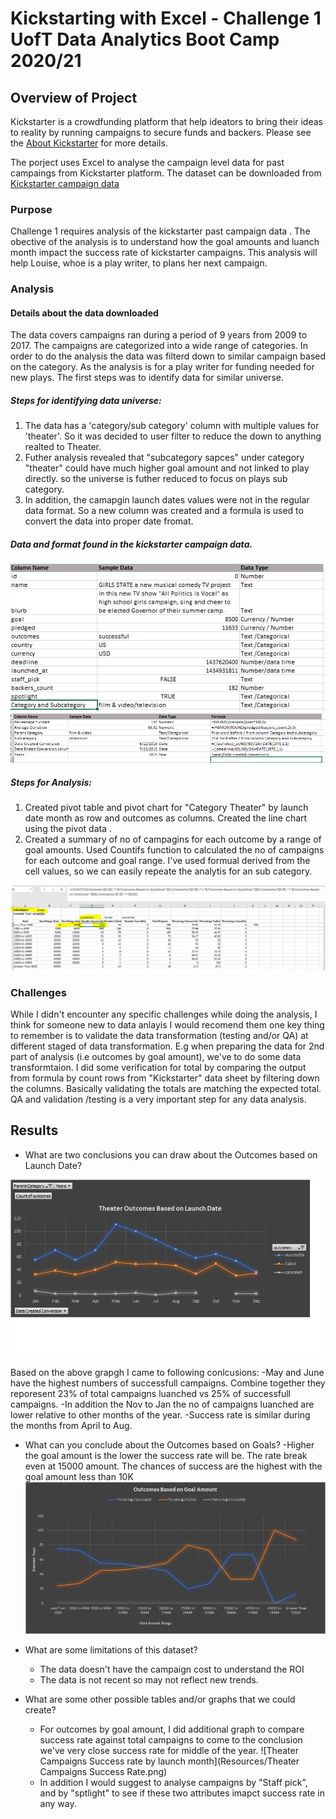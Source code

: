 # Kickstarting with Excel - Challenge 1 UofT Data Analytics Boot Camp 2020/21

## Overview of Project
Kickstarter is a crowdfunding platform that help ideators to bring their ideas to reality by running campaigns to secure funds and backers. 
Please see the [About Kickstarter](https://www.kickstarter.com/about?ref=global-footer) for more details.

The porject uses Excel to analyse the campaign level data for past campaings from  Kickstarter  platform.
The dataset can be downloaded from [Kickstarter campaign data](https://2u-data-curriculum-team.s3.amazonaws.com/dataviz-online/module_1/data-1-1-3-StarterBook.xlsx)

### Purpose
Challenge 1 requires analysis of the kickstarter past campaign data . The obective of the analysis is to understand how the goal amounts and luanch month impact the success rate of kickstarter campaigns. This analysis will help Louise, whoe is a play writer, to plans her next campaign.

### Analysis

#### Details about the data downloaded
The data covers campaigns ran during a period of 9 years from 2009 to 2017. The campaigns are categorized into a wide range of categories. In order to do the analysis the data was filterd down to similar campaign based on the category. As the analysis is for a play writer for funding needed for new plays. The first steps was to identify data for similar universe. 
##### Steps for identifying data universe:

1. The data has a 'category/sub category' column with multiple values for 'theater'. So it was decided to user filter to reduce the down to anything realted to Theater.
2. Futher analysis revealed that "subcategory sapces" under category "theater" could have much higher goal amount and not linked to play directly. so the universe is futher reduced to focus on plays sub category.
3. In addition, the camapgin launch dates values were not in the regular data format. So a new column was created and a formula is used to convert the data into proper date fromat. 

##### Data and format found in the kickstarter campaign data.
![Data dictionary for campapign data](Resources/Kickstarter_campaign_data_dictionary.png)
![Additional columns created for analysis](Resources/calculated_columns.png)

##### Steps for Analysis:

1. Created pivot table and pivot chart for "Category Theater" by launch date month as row and outcomes as columns. Created the line chart using the pivot data .
2. Created a summary of no of campagins for each outcome by a range of goal amounts. Used Countifs function to calculated the no of campaigns for each outcome and goal range. I've used formual derived from the cell values, so we can easily repeate the analytis for an sub category.

![Countifs screenshot](Resources/Countifs_for_analysis.png)

### Challenges

While I didn't encounter any specific challenges while doing the analysis, I think for someone new to data anlayis I would recomend them one key thing to remember is to validate the data transformation (testing and/or QA) at different staged of data transformation.
E.g when preparing the data for 2nd part of analysis (i.e outcomes by goal amount), we've to do some data transformtaion. I did some verification for total by comparing the output from formula by count rows from "Kickstarter" data sheet by filtering down the columns. Basically validating the totals are matching the expected total.
QA and validation /testing is a very important step for any data analysis.

## Results

- What are two conclusions you can draw about the Outcomes based on Launch Date?

![Theater Campaign Outcomes by Launch Date](Resources/Theater_Outcomes_vs_Launch.png)

Based on the above grapgh I came to following conlcusions:
  -May and June have the highest numbers of successfull campaigns. Combine together they reporesent 23% of total campaigns luanched vs 25% of successfull campaigns.
  -In addition the Nov to Jan the no of campaigns luanched are lower relative to other months of the year. 
  -Success rate is similar during the months from April to Aug. 


- What can you conclude about the Outcomes based on Goals?
  -Higher the goal amount is the lower the success rate will be. The rate break even at 15000 amount. The chances of success are the highest with the goal amount less than 10K
  ![Theater Campaigns outcomes by Goal Ampunt](Resources/Outcomes_vs_Goals.png)
  
- What are some limitations of this dataset?
  - The data doesn't have the campaign cost to understand the ROI
  - The data is not recent so may not reflect new trends.
  
- What are some other possible tables and/or graphs that we could create?
  - For outcomes by goal amount, I did additional graph to compare success rate against total campaigns to come to the conclusion we've very close success rate for middle of the year.
  ![Theater Campaigns Success rate by launch month](Resources/Theater Campaigns Success Rate.png)
  - In addition I would suggest to analyse campaigns by "Staff pick", and by "sptlight" to see if these two attributes imapct success rate in any way.
  
